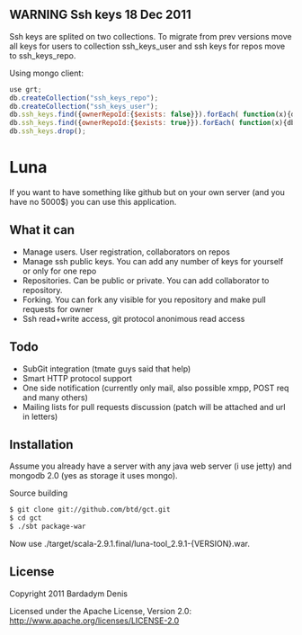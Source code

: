 WARNING Ssh keys 18 Dec 2011
-----------------------------

Ssh keys are splited on two collections. To migrate from prev versions move all keys for users to collection ssh_keys_user and ssh keys for repos move to ssh_keys_repo.

Using mongo client:

```javascript
use grt;
db.createCollection("ssh_keys_repo");
db.createCollection("ssh_keys_user");
db.ssh_keys.find({ownerRepoId:{$exists: false}}).forEach( function(x){db.ssh_keys_user.insert(x)} );
db.ssh_keys.find({ownerRepoId:{$exists: true}}).forEach( function(x){db.ssh_keys_repo.insert({_id:x._id, rawValue:x.rawValue, ownerId:x.ownerRepoId})} );
db.ssh_keys.drop();
```

Luna
=========

If you want to have something like github but on your own server (and you have no 5000$) you can use this application.

What it can
---------------------

 + Manage users. User registration, collaborators on repos
 + Manage ssh public keys. You can add any number of keys for yourself or only for one repo
 + Repositories. Can be public or private. You can add collaborator to repository.
 + Forking. You can fork any visible for you repository and make pull requests for owner
 + Ssh read+write access, git protocol anonimous read access

Todo
---------------------

 + SubGit integration (tmate guys said that help)
 + Smart HTTP protocol support
 + One side notification (currently only mail, also possible xmpp, POST req and many others)
 + Mailing lists for pull requests discussion (patch will be attached and url in letters)

Installation
---------------------

Assume you already have a server with any java web server (i use jetty) and mongodb 2.0 (yes as storage it uses mongo). 

Source building

``` bash
$ git clone git://github.com/btd/gct.git
$ cd gct
$ ./sbt package-war
```

Now use ./target/scala-2.9.1.final/luna-tool_2.9.1-{VERSION}.war.

License
---------------------

Copyright 2011 Bardadym Denis

Licensed under the Apache License, Version 2.0: http://www.apache.org/licenses/LICENSE-2.0